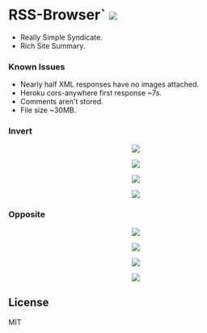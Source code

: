 # RSS-Browser` <img src='https://img.shields.io/github/license/acktic/acktic.github.io?style=social'>

  - Really Simple Syndicate.
  - Rich Site Summary.

### Known Issues

* Nearly half XML responses have no images attached.
* Heroku cors-anywhere first response ~7s.
* Comments aren't stored.
* File size ~30MB.

### Invert

<p align='center'><img src='https://acktic.github.io/screenshots/invert.jpg'></p>

<p align='center'><img src='https://acktic.github.io/screenshots/air.jpg'></p>

<p align='center'><img src='https://acktic.github.io/screenshots/wall.jpg'></p>

<p align='center'><img src='https://acktic.github.io/screenshots/guide.jpg'></p>

### Opposite

<p align='center'><img src='https://acktic.github.io/screenshots/opposite.jpg'></p>

<p align='center'><img src='https://acktic.github.io/screenshots/result.jpg'></p>

<p align='center'><img src='https://acktic.github.io/screenshots/visual.jpg'></p>

<p align='center'><img src='https://acktic.github.io/screenshots/sticky.jpg'></p>

License
----

MIT
